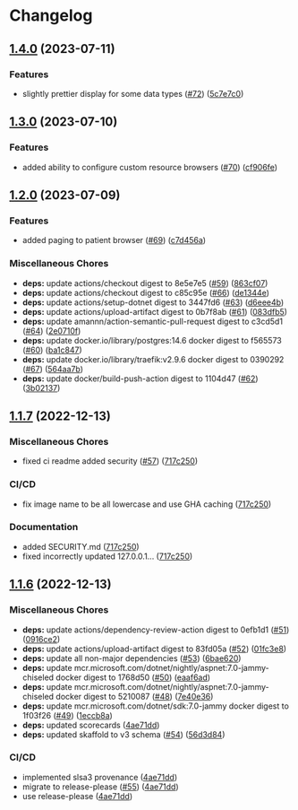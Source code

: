 # Changelog

## [1.4.0](https://github.com/chgl/magniFHIR/compare/v1.3.0...v1.4.0) (2023-07-11)


### Features

* slightly prettier display for some data types ([#72](https://github.com/chgl/magniFHIR/issues/72)) ([5c7e7c0](https://github.com/chgl/magniFHIR/commit/5c7e7c01a1d42cb0306acbe8deda37c4d002c738))

## [1.3.0](https://github.com/chgl/magniFHIR/compare/v1.2.0...v1.3.0) (2023-07-10)


### Features

* added ability to configure custom resource browsers  ([#70](https://github.com/chgl/magniFHIR/issues/70)) ([cf906fe](https://github.com/chgl/magniFHIR/commit/cf906fee71b6a58b7ea0f5da43cd315ddc2b2fa1))

## [1.2.0](https://github.com/chgl/magniFHIR/compare/v1.1.7...v1.2.0) (2023-07-09)


### Features

* added paging to patient browser ([#69](https://github.com/chgl/magniFHIR/issues/69)) ([c7d456a](https://github.com/chgl/magniFHIR/commit/c7d456a44b662222123741fed025b96da782ad83))


### Miscellaneous Chores

* **deps:** update actions/checkout digest to 8e5e7e5 ([#59](https://github.com/chgl/magniFHIR/issues/59)) ([863cf07](https://github.com/chgl/magniFHIR/commit/863cf073f7bbebc3d765de416f8b251c15cfc274))
* **deps:** update actions/checkout digest to c85c95e ([#66](https://github.com/chgl/magniFHIR/issues/66)) ([de1344e](https://github.com/chgl/magniFHIR/commit/de1344edbddc7f690120abe677a553d746b8b7bc))
* **deps:** update actions/setup-dotnet digest to 3447fd6 ([#63](https://github.com/chgl/magniFHIR/issues/63)) ([d6eee4b](https://github.com/chgl/magniFHIR/commit/d6eee4b1847e0ee59c923c00b4981923f013665b))
* **deps:** update actions/upload-artifact digest to 0b7f8ab ([#61](https://github.com/chgl/magniFHIR/issues/61)) ([083dfb5](https://github.com/chgl/magniFHIR/commit/083dfb565aaefd20543c60a1b4e3e6db14b5712f))
* **deps:** update amannn/action-semantic-pull-request digest to c3cd5d1 ([#64](https://github.com/chgl/magniFHIR/issues/64)) ([2e0710f](https://github.com/chgl/magniFHIR/commit/2e0710f1bb27ea43f89f8fe77c4987c67b9aa0d7))
* **deps:** update docker.io/library/postgres:14.6 docker digest to f565573 ([#60](https://github.com/chgl/magniFHIR/issues/60)) ([ba1c847](https://github.com/chgl/magniFHIR/commit/ba1c847a5f908452a5b105cfbb8093f7e3a7304c))
* **deps:** update docker.io/library/traefik:v2.9.6 docker digest to 0390292 ([#67](https://github.com/chgl/magniFHIR/issues/67)) ([564aa7b](https://github.com/chgl/magniFHIR/commit/564aa7b3e0b3b3293f2a12432d4111609e01f8d5))
* **deps:** update docker/build-push-action digest to 1104d47 ([#62](https://github.com/chgl/magniFHIR/issues/62)) ([3b02137](https://github.com/chgl/magniFHIR/commit/3b0213761de4a9b450a539be8c9fb136e7e82405))

## [1.1.7](https://github.com/chgl/magniFHIR/compare/v1.1.6...v1.1.7) (2022-12-13)

### Miscellaneous Chores

- fixed ci readme added security ([#57](https://github.com/chgl/magniFHIR/issues/57)) ([717c250](https://github.com/chgl/magniFHIR/commit/717c2507eca76916a73e62b3fc369474063f6209))

### CI/CD

- fix image name to be all lowercase and use GHA caching ([717c250](https://github.com/chgl/magniFHIR/commit/717c2507eca76916a73e62b3fc369474063f6209))

### Documentation

- added SECURITY.md ([717c250](https://github.com/chgl/magniFHIR/commit/717c2507eca76916a73e62b3fc369474063f6209))
- fixed incorrectly updated 127.0.0.1... ([717c250](https://github.com/chgl/magniFHIR/commit/717c2507eca76916a73e62b3fc369474063f6209))

## [1.1.6](https://github.com/chgl/magniFHIR/compare/v1.1.5...v1.1.6) (2022-12-13)

### Miscellaneous Chores

- **deps:** update actions/dependency-review-action digest to 0efb1d1 ([#51](https://github.com/chgl/magniFHIR/issues/51)) ([0916ce2](https://github.com/chgl/magniFHIR/commit/0916ce29837c1d16e6968f12f83268787b16e97e))
- **deps:** update actions/upload-artifact digest to 83fd05a ([#52](https://github.com/chgl/magniFHIR/issues/52)) ([01fc3e8](https://github.com/chgl/magniFHIR/commit/01fc3e86342497f05307c932940e39cf4d419b49))
- **deps:** update all non-major dependencies ([#53](https://github.com/chgl/magniFHIR/issues/53)) ([6bae620](https://github.com/chgl/magniFHIR/commit/6bae620d6870b66b19abcc2942cd589bfc0dda20))
- **deps:** update mcr.microsoft.com/dotnet/nightly/aspnet:7.0-jammy-chiseled docker digest to 1768d50 ([#50](https://github.com/chgl/magniFHIR/issues/50)) ([eaaf6ad](https://github.com/chgl/magniFHIR/commit/eaaf6adc8ad86832136cac89c3fccf0254be16e5))
- **deps:** update mcr.microsoft.com/dotnet/nightly/aspnet:7.0-jammy-chiseled docker digest to 5210087 ([#48](https://github.com/chgl/magniFHIR/issues/48)) ([7e40e36](https://github.com/chgl/magniFHIR/commit/7e40e364dbd1a78c939871c31189c942fe91683a))
- **deps:** update mcr.microsoft.com/dotnet/sdk:7.0-jammy docker digest to 1f03f26 ([#49](https://github.com/chgl/magniFHIR/issues/49)) ([1eccb8a](https://github.com/chgl/magniFHIR/commit/1eccb8a5fedf651441b502f7ce99b46df1f82de1))
- **deps:** updated scorecards ([4ae71dd](https://github.com/chgl/magniFHIR/commit/4ae71dd2360a369009d368abcf1e66d7c709a940))
- **deps:** updated skaffold to v3 schema ([#54](https://github.com/chgl/magniFHIR/issues/54)) ([56d3d84](https://github.com/chgl/magniFHIR/commit/56d3d84b8ba8a1f6498d567b88c3ae171a47b006))

### CI/CD

- implemented slsa3 provenance ([4ae71dd](https://github.com/chgl/magniFHIR/commit/4ae71dd2360a369009d368abcf1e66d7c709a940))
- migrate to release-please ([#55](https://github.com/chgl/magniFHIR/issues/55)) ([4ae71dd](https://github.com/chgl/magniFHIR/commit/4ae71dd2360a369009d368abcf1e66d7c709a940))
- use release-please ([4ae71dd](https://github.com/chgl/magniFHIR/commit/4ae71dd2360a369009d368abcf1e66d7c709a940))
